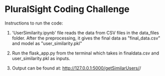 # PluralSight Coding Challenge

Instructions to run the code:

1) 'UserSimilarity.ipynb' file reads the data from CSV files in the data_files folder. 
After the preprocessing, it gives the final data as "final_data.csv" and model as "user_similarity.pkl"

2) Run the flask_app.py from the terminal which takes in finaldata.csv and user_similarity.pkl as inputs.

3) Output can be found at: http://127.0.0.1:5000/getSimilarUsers/</user-id>/


